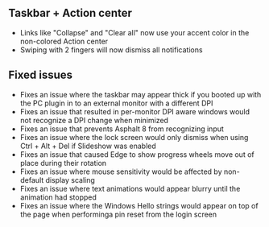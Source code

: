 ## Taskbar + Action center
- Links like "Collapse" and "Clear all" now use your accent color in the non-colored Action center
- Swiping with 2 fingers will now dismiss all notifications

## Fixed issues
- Fixes an issue where the taskbar may appear thick if you booted up with the PC plugin in to an external monitor with a different DPI
- Fixes an issue that resulted in per-monitor DPI aware windows would not recognize a DPI change when minimized
- Fixes an issue that prevents Asphalt 8 from recognizing input
- Fixes an issue where the lock screen would only dismiss when using Ctrl + Alt + Del if Slideshow was enabled
- Fixes an issue that caused Edge to show progress wheels move out of place during their rotation
- Fixes an issue where mouse sensitivity would be affected by non-default display scaling
- Fixes an issue where text animations would appear blurry until the animation had stopped
- Fixes an issue where the Windows Hello strings would appear on top of the page when performinga pin reset from the login screen
